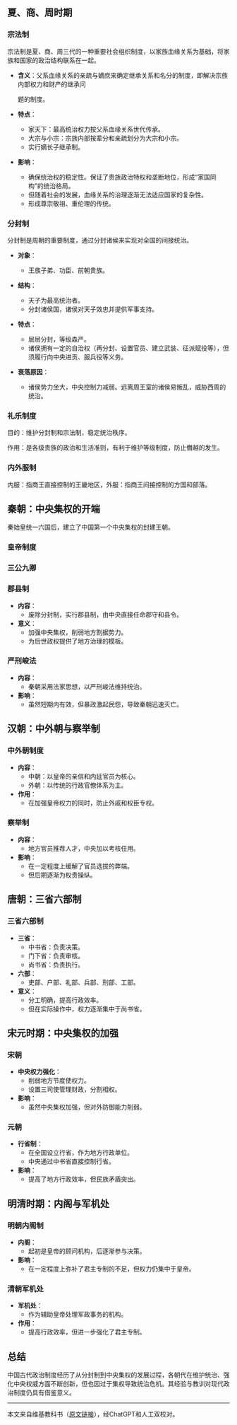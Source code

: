 ## 夏、商、周时期

### 宗法制
宗法制是夏、商、周三代的一种重要社会组织制度，以家族血缘关系为基础，将家族和国家的政治结构联系在一起。

- **含义**：父系血缘关系的亲疏与嫡庶来确定继承关系和名分的制度，即解决宗族内部权力和财产的继承问

  题的制度。

- **特点**：
    - 家天下：最高统治权力按父系血缘关系世代传承。
    - 大宗与小宗：宗族内部按辈分和亲疏划分为大宗和小宗。
    - 实行嫡长子继承制。
- **影响**：
    - 确保统治权的稳定性。保证了贵族政治特权和垄断地位，形成“家国同构”的统治格局。
    - 但随着社会的发展，血缘关系的治理逐渐无法适应国家的复杂性。
    - 形成尊宗敬祖、重伦理的传统。

### 分封制
分封制是周朝的重要制度，通过分封诸侯来实现对全国的间接统治。

- **对象**：
  - 王族子弟、功臣、前朝贵族。

- **结构**：
    - 天子为最高统治者。
    - 分封诸侯国，诸侯对天子效忠并提供军事支持。
    
- **特点**：
    - 层层分封，等级森严。
    - 诸侯拥有一定的自治权（再分封、设置官员、建立武装、征派赋役等），但须履行向中央进贡、服兵役等义务。
    
- **衰落原因**：
    - 诸侯势力坐大，中央控制力减弱。远离周王室的诸侯易叛乱，威胁西周的统治。

### 礼乐制度

目的：维护分封制和宗法制，稳定统治秩序。

作用：是各级贵族的政治和生活准则，有利于维护等级制度，防止僭越的发生。

### 内外服制

内服：指商王直接控制的王畿地区，外服：指商王间接控制的方国和部落。

## 秦朝：中央集权的开端

秦始皇统一六国后，建立了中国第一个中央集权的封建王朝。

### 皇帝制度

### 三公九卿

### 郡县制

- **内容**：
    - 废除分封制，实行郡县制，由中央直接任命郡守和县令。
- **意义**：
    - 加强中央集权，削弱地方割据势力。
    - 为后世政权提供了地方治理的模板。

### 严刑峻法

- **内容**：
    - 秦朝采用法家思想，以严刑峻法维持统治。
- **影响**：
    - 虽然短期内有效，但暴政激起民怨，导致秦朝迅速灭亡。

## 汉朝：中外朝与察举制

### 中外朝制度

- **内容**：
    - 中朝：以皇帝的亲信和内廷官员为核心。
    - 外朝：以传统的行政官僚体系为主。
- **作用**：
    - 在加强皇帝权力的同时，防止外戚和权臣专权。

### 察举制

- **内容**：
    - 地方官员推荐人才，中央加以考核任用。
- **影响**：
    - 在一定程度上缓解了官员选拔的弊端。
    - 但后期逐渐为权贵操纵。

## 唐朝：三省六部制

### 三省六部制

- **三省**：
    - 中书省：负责决策。
    - 门下省：负责审核。
    - 尚书省：负责执行。
- **六部**：
    - 吏部、户部、礼部、兵部、刑部、工部。
- **意义**：
    - 分工明确，提高行政效率。
    - 但在实际操作中，权力逐渐集中于尚书省。

## 宋元时期：中央集权的加强

### 宋朝

- **中央权力强化**：
    - 削弱地方节度使权力。
    - 设置三司使管理财政，分割相权。
- **影响**：
    - 虽然中央集权加强，但对外防御能力削弱。

### 元朝

- **行省制**：
    - 在全国设立行省，作为地方行政单位。
    - 中央通过中书省直接控制行省。
- **影响**：
    - 提高了地方行政效率，但民族矛盾突出。

## 明清时期：内阁与军机处

### 明朝内阁制

- **内阁**：
    - 起初是皇帝的顾问机构，后逐渐参与决策。
- **影响**：
    - 在一定程度上弥补了君主专制的不足，但权力仍集中于皇帝。

### 清朝军机处

- **军机处**：
    - 作为辅助皇帝处理军政事务的机构。
- **作用**：
    - 提高行政效率，但进一步强化了君主专制。

## 总结

中国古代政治制度经历了从分封制到中央集权的发展过程，各朝代在维护统治、强化中央权威方面不断创新，但也因过于集权导致统治危机。其经验与教训对现代政治制度仍具有借鉴意义。

---

本文来自维基教科书（[原文链接](https://zh.wikibooks.org/w/index.php?title=%E9%AB%98%E4%B8%AD%E5%8E%86%E5%8F%B2/%E5%8F%A4%E4%BB%A3%E4%B8%AD%E5%9B%BD%E7%9A%84%E6%94%BF%E6%B2%BB%E5%88%B6%E5%BA%A6&oldid=178283)），经ChatGPT和人工双校对。
